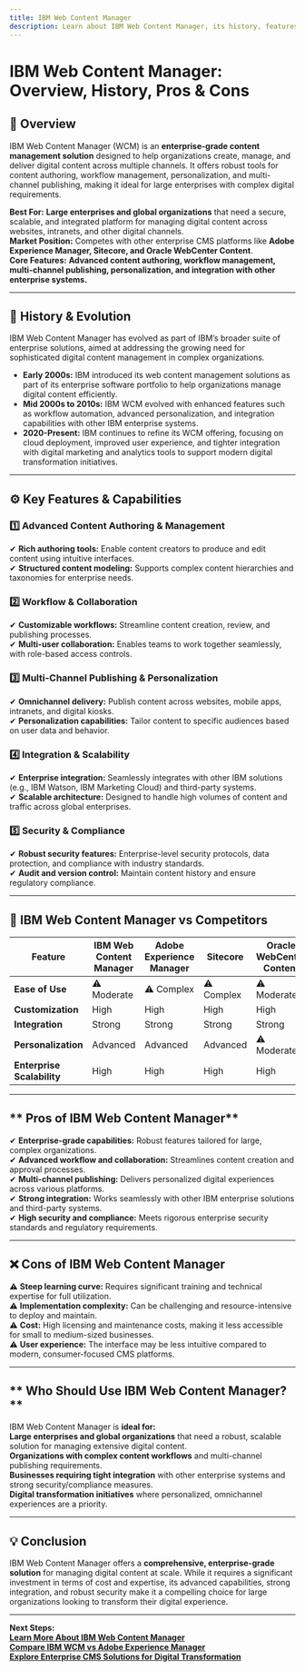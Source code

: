 ```yaml
---
title: IBM Web Content Manager
description: Learn about IBM Web Content Manager, its history, features, and how it compares to other enterprise content management platforms.
---
```


# **IBM Web Content Manager: Overview, History, Pros & Cons**

## **📌 Overview**  
IBM Web Content Manager (WCM) is an **enterprise-grade content management solution** designed to help organizations create, manage, and deliver digital content across multiple channels. It offers robust tools for content authoring, workflow management, personalization, and multi-channel publishing, making it ideal for large enterprises with complex digital requirements.

 **Best For:** **Large enterprises and global organizations** that need a secure, scalable, and integrated platform for managing digital content across websites, intranets, and other digital channels.  
 **Market Position:** Competes with other enterprise CMS platforms like **Adobe Experience Manager, Sitecore, and Oracle WebCenter Content**.  
 **Core Features:** **Advanced content authoring, workflow management, multi-channel publishing, personalization, and integration with other enterprise systems.**

---

## **📜 History & Evolution**  
IBM Web Content Manager has evolved as part of IBM’s broader suite of enterprise solutions, aimed at addressing the growing need for sophisticated digital content management in complex organizations.

- **Early 2000s:** IBM introduced its web content management solutions as part of its enterprise software portfolio to help organizations manage digital content efficiently.
- **Mid 2000s to 2010s:** IBM WCM evolved with enhanced features such as workflow automation, advanced personalization, and integration capabilities with other IBM enterprise systems.
- **2020-Present:** IBM continues to refine its WCM offering, focusing on cloud deployment, improved user experience, and tighter integration with digital marketing and analytics tools to support modern digital transformation initiatives.

---

## **⚙️ Key Features & Capabilities**

### **1️⃣ Advanced Content Authoring & Management**  
✔ **Rich authoring tools:** Enable content creators to produce and edit content using intuitive interfaces.  
✔ **Structured content modeling:** Supports complex content hierarchies and taxonomies for enterprise needs.

### **2️⃣ Workflow & Collaboration**  
✔ **Customizable workflows:** Streamline content creation, review, and publishing processes.  
✔ **Multi-user collaboration:** Enables teams to work together seamlessly, with role-based access controls.

### **3️⃣ Multi-Channel Publishing & Personalization**  
✔ **Omnichannel delivery:** Publish content across websites, mobile apps, intranets, and digital kiosks.  
✔ **Personalization capabilities:** Tailor content to specific audiences based on user data and behavior.

### **4️⃣ Integration & Scalability**  
✔ **Enterprise integration:** Seamlessly integrates with other IBM solutions (e.g., IBM Watson, IBM Marketing Cloud) and third-party systems.  
✔ **Scalable architecture:** Designed to handle high volumes of content and traffic across global enterprises.

### **5️⃣ Security & Compliance**  
✔ **Robust security features:** Enterprise-level security protocols, data protection, and compliance with industry standards.  
✔ **Audit and version control:** Maintain content history and ensure regulatory compliance.

---

## **🔄 IBM Web Content Manager vs Competitors**

| Feature                   | IBM Web Content Manager | Adobe Experience Manager | Sitecore         | Oracle WebCenter Content |
|---------------------------|-------------------------|--------------------------|------------------|--------------------------|
| **Ease of Use**           | ⚠ Moderate              | ⚠ Complex               | ⚠ Complex        | ⚠ Moderate               |
| **Customization**         |  High                 |  High                  |  High          |  High                  |
| **Integration**           |  Strong               |  Strong                |  Strong        |  Strong                |
| **Personalization**       |  Advanced             |  Advanced              |  Advanced      | ⚠ Moderate              |
| **Enterprise Scalability**|  High                |  High                  |  High          |  High                  |

---

## ** Pros of IBM Web Content Manager**  
✔ **Enterprise-grade capabilities:** Robust features tailored for large, complex organizations.  
✔ **Advanced workflow and collaboration:** Streamlines content creation and approval processes.  
✔ **Multi-channel publishing:** Delivers personalized digital experiences across various platforms.  
✔ **Strong integration:** Works seamlessly with other IBM enterprise solutions and third-party systems.  
✔ **High security and compliance:** Meets rigorous enterprise security standards and regulatory requirements.

---

## **❌ Cons of IBM Web Content Manager**  
⚠ **Steep learning curve:** Requires significant training and technical expertise for full utilization.  
⚠ **Implementation complexity:** Can be challenging and resource-intensive to deploy and maintain.  
⚠ **Cost:** High licensing and maintenance costs, making it less accessible for small to medium-sized businesses.  
⚠ **User experience:** The interface may be less intuitive compared to modern, consumer-focused CMS platforms.

---

## ** Who Should Use IBM Web Content Manager?**  
IBM Web Content Manager is **ideal for:**  
 **Large enterprises and global organizations** that need a robust, scalable solution for managing extensive digital content.  
 **Organizations with complex content workflows** and multi-channel publishing requirements.  
 **Businesses requiring tight integration** with other enterprise systems and strong security/compliance measures.  
 **Digital transformation initiatives** where personalized, omnichannel experiences are a priority.

---

## **💡 Conclusion**  
IBM Web Content Manager offers a **comprehensive, enterprise-grade solution** for managing digital content at scale. While it requires a significant investment in terms of cost and expertise, its advanced capabilities, strong integration, and robust security make it a compelling choice for large organizations looking to transform their digital experience.

---

 **Next Steps:**  
 **[Learn More About IBM Web Content Manager](https://www.ibm.com/products/web-content-manager)**  
 **[Compare IBM WCM vs Adobe Experience Manager](#)**  
 **[Explore Enterprise CMS Solutions for Digital Transformation](#)**
